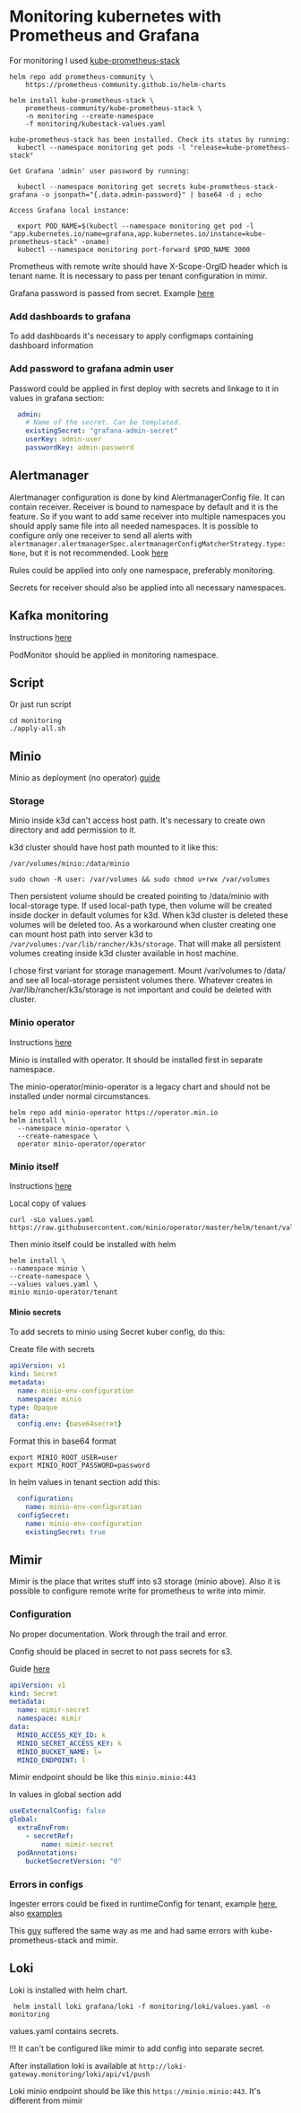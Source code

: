 # Monitoring kubernetes with Prometheus and Grafana

For monitoring I used [kube-prometheus-stack](https://github.com/prometheus-community/helm-charts/tree/main/charts/kube-prometheus-stack)

```shell
helm repo add prometheus-community \
    https://prometheus-community.github.io/helm-charts

helm install kube-prometheus-stack \
    prometheus-community/kube-prometheus-stack \
    -n monitoring --create-namespace
    -f monitoring/kubestack-values.yaml
```

```shell
kube-prometheus-stack has been installed. Check its status by running:
  kubectl --namespace monitoring get pods -l "release=kube-prometheus-stack"

Get Grafana 'admin' user password by running:

  kubectl --namespace monitoring get secrets kube-prometheus-stack-grafana -o jsonpath="{.data.admin-password}" | base64 -d ; echo

Access Grafana local instance:

  export POD_NAME=$(kubectl --namespace monitoring get pod -l "app.kubernetes.io/name=grafana,app.kubernetes.io/instance=kube-prometheus-stack" -oname)
  kubectl --namespace monitoring port-forward $POD_NAME 3000

```

Prometheus with remote write should have X-Scope-OrgID header which is tenant name. It is necessary to pass per tenant configuration in mimir. 

Grafana password is passed from secret. Example [here](https://github.com/grafana/alloy-scenarios/tree/main/k8s/logs)

### Add dashboards to grafana

To add dashboards it's necessary to apply configmaps containing dashboard information

### Add password to grafana admin user

Password could be applied in first deploy with secrets and linkage to it in values in grafana section:

```yaml
  admin:
    # Name of the secret. Can be templated.
    existingSecret: "grafana-admin-secret"
    userKey: admin-user
    passwordKey: admin-password
```

## Alertmanager

Alertmanager configuration is done by kind AlertmanagerConfig file. It can contain receiver. Receiver is bound to namespace by default and it is the feature. So if you want to add same receiver into multiple namespaces you should apply same file into all needed namespaces. It is possible to configure only one receiver to send all alerts with `alertmanager.alertmanagerSpec.alertmanagerConfigMatcherStrategy.type: None`, but it is not recommended. Look [here](https://github.com/prometheus-community/helm-charts/issues/4999)

Rules could be applied into only one namespace, preferably monitoring.

Secrets for receiver should also be applied into all necessary namespaces.

## Kafka monitoring

Instructions [here](https://piotrminkowski.com/2023/11/06/apache-kafka-on-kubernetes-with-strimzi/)

PodMonitor should be applied in monitoring namespace.

## Script

Or just run script

```shell
cd monitoring
./apply-all.sh
```

## Minio 

Minio as deployment (no operator) [guide](https://www.linode.com/docs/guides/deploy-minio-on-kubernetes-using-kubespray-and-ansible/)

### Storage

Minio inside k3d can't access host path. It's necessary to create own directory and add permission to it. 

k3d cluster should have host path mounted to it like this:

`/var/volumes/minio:/data/minio`

```shell
sudo chown -R user: /var/volumes && sudo chmod u+rwx /var/volumes
```

Then persistent volume should be created pointing to /data/minio with local-storage type. If used local-path type, then volume will be created inside docker in default volumes for k3d. When k3d cluster is deleted these volumes will be deleted too. As a workaround when cluster creating one can mount host path into server k3d to `/var/volumes:/var/lib/rancher/k3s/storage`. That will make all persistent volumes creating inside k3d cluster available in host machine.

I chose first variant for storage management. Mount /var/volumes to /data/ and see all local-storage persistent volumes there. Whatever creates in /var/lib/rancher/k3s/storage is not important and could be deleted with cluster.


### Minio operator

Instructions [here](https://docs.min.io/community/minio-object-store/operations/deployments/k8s-deploy-operator-helm-on-kubernetes.html)

Minio is installed with operator. It should be installed first in separate namespace.

The minio-operator/minio-operator is a legacy chart and should not be installed under normal circumstances.

```shell
helm repo add minio-operator https://operator.min.io
helm install \
  --namespace minio-operator \
  --create-namespace \
  operator minio-operator/operator
```

### Minio itself

Instructions [here](https://docs.min.io/community/minio-object-store/operations/deployments/k8s-deploy-minio-tenant-helm-on-kubernetes.html#deploy-tenant-helm)

Local copy of values

```shell
curl -sLo values.yaml https://raw.githubusercontent.com/minio/operator/master/helm/tenant/values.yaml
```

Then minio itself could be installed with helm

```shell
helm install \
--namespace minio \
--create-namespace \
--values values.yaml \
minio minio-operator/tenant
```

#### Minio secrets

To add secrets to minio using Secret kuber config, do this:

Create file with secrets

```yaml
apiVersion: v1
kind: Secret
metadata:
  name: minio-env-configuration
  namespace: minio
type: Opaque
data:
  config.env: {base64secret}
```

Format this in base64 format 

```text
export MINIO_ROOT_USER=user
export MINIO_ROOT_PASSWORD=password
```

In helm values in tenant section add this:

```yaml
  configuration:
    name: minio-env-configuration
  configSecret: 
    name: minio-env-configuration
    existingSecret: true
```


## Mimir

Mimir is the place that writes stuff into s3 storage (minio above). Also it is possible to configure remote write for prometheus to write into mimir.

### Configuration

No proper documentation. Work through the trail and error. 

Config should be placed in secret to not pass secrets for s3.

Guide [here](https://grafana.com/docs/helm-charts/mimir-distributed/latest/run-production-environment-with-helm/configuration-with-helm/#manage-the-configuration-externally)


```yaml
apiVersion: v1
kind: Secret
metadata:
  name: mimir-secret
  namespace: mimir
data:
  MINIO_ACCESS_KEY_ID: k
  MINIO_SECRET_ACCESS_KEY: k
  MINIO_BUCKET_NAME: l=
  MINIO_ENDPOINT: l
```

Mimir endpoint should be like this `minio.minio:443`

In values in global section add

```yaml
useExternalConfig: false
global:
  extraEnvFrom:
    - secretRef:
        name: mimir-secret
  podAnnotations:
    bucketSecretVersion: "0"
```

### Errors in configs

Ingester errors could be fixed in runtimeConfig for tenant, example [here](https://github.com/grafana/mimir/discussions/3130), also [examples](https://github.com/grafana/mimir/discussions/4519)


This [guy](https://honglab.tistory.com/302) suffered the same way as me and had same errors with kube-prometheus-stack and mimir.

## Loki

Loki is installed with helm chart. 

```shell
 helm install loki grafana/loki -f monitoring/loki/values.yaml -n monitoring
```

values.yaml contains secrets. 

!!! It can't be configured like mimir to add config into separate secret.

After installation loki is available at `http://loki-gateway.monitoring/loki/api/v1/push`


Loki minio endpoint should be like this `https://minio.minio:443`. It's different from mimir
